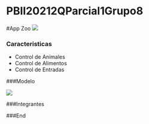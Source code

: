 # PBII20212QParcial1Grupo8

#App Zoo
![](https://logos-marcas.com/wp-content/uploads/2021/03/San-Diego-Zoo-Logo.jpg)

### Caracteristicas

- Control de Animales
- Control de Alimentos
- Control de Entradas

###Modelo

![](https://i.ibb.co/QFht4W8/PB2-Grupo8.png)

###Integrantes



###End
